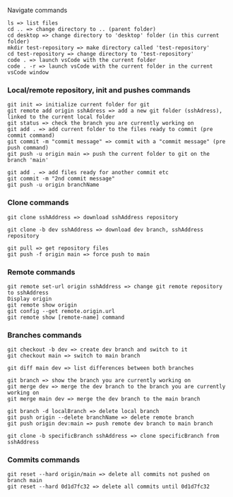 Navigate commands

    ls => list files
    cd .. => change directory to .. (parent folder)
    cd desktop => change directory to 'desktop' folder (in this current folder)
    mkdir test-repository => make directory called 'test-repository'
    cd test-repository => change directory to 'test-repository'
    code . => launch vsCode with the current folder
    code . -r => launch vsCode with the current folder in the current vsCode window

### Local/remote repository, init and pushes commands

    git init => initialize current folder for git
    git remote add origin sshAdress => add a new git folder (sshAdress), linked to the current local folder
    git status => check the branch you are currently working on
    git add . => add current folder to the files ready to commit (pre commit command)
    git commit -m "commit message" => commit with a "commit message" (pre push command)
    git push -u origin main => push the current folder to git on the branch 'main'

    git add . => add files ready for another commit etc
    git commit -m "2nd commit message"
    git push -u origin branchName

### Clone commands

    git clone sshAddress => download sshAddress repository

    git clone -b dev sshAddress => download dev branch, sshAddress repository

    git pull => get repository files
    git push -f origin main => force push to main

### Remote commands

    git remote set-url origin sshAddress => change git remote repository to sshAddress
    Display origin
    git remote show origin
    git config --get remote.origin.url
    git remote show [remote-name] command

### Branches commands

    git checkout -b dev => create dev branch and switch to it
    git checkout main => switch to main branch

    git diff main dev => list differences between both branches

    git branch => show the branch you are currently working on
    git merge dev => merge the dev branch to the branch you are currently working on
    git merge main dev => merge the dev branch to the main branch

    git branch -d localBranch => delete local branch
    git push origin --delete branchName => delete remote branch
    git push origin dev:main => push remote dev branch to main branch

    git clone -b specificBranch sshAddress => clone specificBranch from sshAddress

### Commits commands

    git reset --hard origin/main => delete all commits not pushed on branch main
    git reset --hard 0d1d7fc32 => delete all commits until 0d1d7fc32

